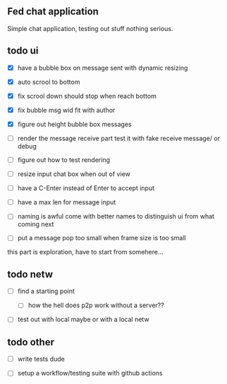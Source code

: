 ## Fed chat application

Simple chat application, testing out stuff nothing serious.

## todo ui
- [X] have a bubble box on message sent with dynamic resizing
- [X] auto scrool to bottom
- [X] fix scrool down should stop when reach bottom
- [X] fix bubble msg wid fit with author
- [X] figure out height bubble box messages
- [ ] render the message receive part test it with fake receive message/ or debug
- [ ] figure out how to test rendering
- [ ] resize input chat box when out of view
- [ ] have a C-Enter instead of Enter to accept input
- [ ] have a max len for message input
- [ ] naming is awful come with better names to distinguish ui from what coming next
- [ ] put a message pop too small when frame size is too small



this part is exploration, have to start from somehere...
## todo netw

- [ ] find a starting point
    - [ ] how the hell does p2p work without a server??
- [ ] test out with local maybe or with a local netw


## todo other
- [ ] write tests dude
- [ ] setup a workflow/testing suite with github actions

